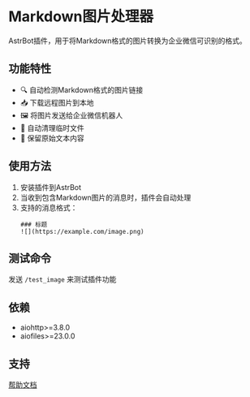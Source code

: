 # Markdown图片处理器

AstrBot插件，用于将Markdown格式的图片转换为企业微信可识别的格式。

## 功能特性

- 🔍 自动检测Markdown格式的图片链接
- 📥 下载远程图片到本地
- 🖼️ 将图片发送给企业微信机器人
- 🧹 自动清理临时文件
- 📝 保留原始文本内容

## 使用方法

1. 安装插件到AstrBot
2. 当收到包含Markdown图片的消息时，插件会自动处理
3. 支持的消息格式：
   ```
   ### 标题
   ![](https://example.com/image.png)
   ```

## 测试命令

发送 `/test_image` 来测试插件功能

## 依赖

- aiohttp>=3.8.0
- aiofiles>=23.0.0

## 支持

[帮助文档](https://astrbot.app)

